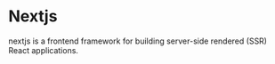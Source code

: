 # Nextjs

nextjs is a frontend framework for building server-side rendered (SSR) React applications.
